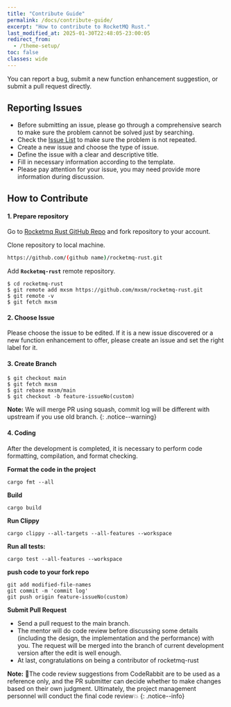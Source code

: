 ```yaml
---
title: "Contribute Guide"
permalink: /docs/contribute-guide/
excerpt: "How to contribute to RocketMQ Rust."
last_modified_at: 2025-01-30T22:48:05-23:00:05
redirect_from:
  - /theme-setup/
toc: false
classes: wide
---
```


You can report a bug, submit a new function enhancement suggestion, or submit a pull request directly.

## Reporting Issues

- Before submitting an issue, please go through a comprehensive search to make sure the problem cannot be solved just by
  searching.
- Check the [Issue List](https://github.com/mxsm/rocketmq-rust/issues) to make sure the problem is not repeated.
- Create a new issue and choose the type of issue.
- Define the issue with a clear and descriptive title.
- Fill in necessary information according to the template.
- Please pay attention for your issue, you may need provide more information during discussion.

## How to Contribute

#### 1. Prepare repository

Go to [Rocketmq Rust GitHub Repo](https://github.com/mxsm/rocketmq-rust) and fork repository to your account.

Clone repository to local machine.

```bash
https://github.com/(github name)/rocketmq-rust.git
```

Add **`Rocketmq-rust`** remote repository.

```shell
$ cd rocketmq-rust
$ git remote add mxsm https://github.com/mxsm/rocketmq-rust.git
$ git remote -v
$ git fetch mxsm
```

#### 2. Choose Issue

Please choose the issue to be edited. If it is a new issue discovered or a new function enhancement to offer, please
create an issue and set the right label for it.

#### 3. Create Branch

```shell
$ git checkout main
$ git fetch mxsm
$ git rebase mxsm/main
$ git checkout -b feature-issueNo(custom)
```

**Note:** We will merge PR using squash, commit log will be different with upstream if you use old branch.
{: .notice--warning}

#### 4. Coding

After the development is completed, it is necessary to perform code formatting, compilation, and format checking.

**Format the code in the project**

```shell
cargo fmt --all
```

**Build**

```shell
cargo build 
```

**Run Clippy**

```
cargo clippy --all-targets --all-features --workspace

```

**Run all tests:**

```
cargo test --all-features --workspace
```

**push code to your fork repo**

```
git add modified-file-names
git commit -m 'commit log'
git push origin feature-issueNo(custom)
```

**Submit Pull Request**

- Send a pull request to the main branch.
- The mentor will do code review before discussing some details (including the design, the implementation and the
  performance) with you. The request will be merged into the branch of current development version after the edit is
  well enough.
- At last, congratulations on being a contributor of rocketmq-rust

**Note:** 🚨The code review suggestions from CodeRabbit are to be used as a reference only, and the PR submitter can
decide whether to make changes based on their own judgment. Ultimately, the project management personnel will conduct
the final code review💥
{: .notice--info}